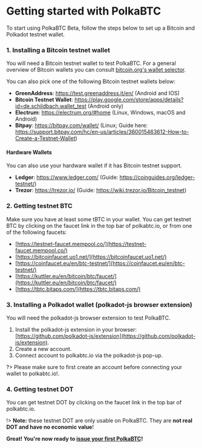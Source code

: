 # Getting started with PolkaBTC


To start using PolkaBTC Beta, follow the steps below to set up a Bitcoin and Polkadot testnet wallet. 

### 1. Installing a Bitcoin testnet wallet

You will need a Bitcoin testnet wallet to test PolkaBTC.
For a general overview of Bitcoin wallets you can consult [bitcoin.org's wallet selector](https://bitcoin.org/en/choose-your-wallet?step=5).


You can also pick one of the following Bitcoin testnet wallets below:

- **GreenAddress**: https://test.greenaddress.it/en/ (Android and IOS)
- **Bitcoin Testnet Wallet**: https://play.google.com/store/apps/details?id=de.schildbach.wallet_test (Android only)
- **Electrum**: https://electrum.org/#home (Linux, Windows, macOS and Android)
- **Bitpay**: https://bitpay.com/wallet/ (Linux; Guide here: https://support.bitpay.com/hc/en-us/articles/360015463612-How-to-Create-a-Testnet-Wallet)

#### Hardware Wallets
You can also use your hardware wallet if it has Bitcoin testnet support.

- **Ledger**: https://www.ledger.com/ (Guide: https://coinguides.org/ledger-testnet/)
- **Trezor**: https://trezor.io/ (Guide: https://wiki.trezor.io/Bitcoin_testnet)

### 2. Getting testnet BTC

Make sure you have at least some tBTC in your wallet. 
You can get testnet BTC by clicking on the faucet link in the top bar of polkabtc.io, or from one of the following faucets:

- [https://testnet-faucet.mempool.co/](https://testnet-faucet.mempool.co/)
- [https://bitcoinfaucet.uo1.net/](https://bitcoinfaucet.uo1.net/)
- [https://coinfaucet.eu/en/btc-testnet/](https://coinfaucet.eu/en/btc-testnet/)
- [https://kuttler.eu/en/bitcoin/btc/faucet/](https://kuttler.eu/en/bitcoin/btc/faucet/)
- [https://tbtc.bitaps.com/](https://tbtc.bitaps.com/)

### 3. Installing a Polkadot wallet (polkadot-js browser extension)

You will need the polkadot-js browser extension to test PolkaBTC.

1. Install the polkadot-js extension in your browser: [https://github.com/polkadot-js/extension](https://github.com/polkadot-js/extension).
2. Create a new account.
3. Connect account to polkabtc.io via the polkadot-js pop-up.

?> Please make sure to first create an account before connecting your wallet to polkabtc.io!.

### 4. Getting testnet DOT

You can get testnet DOT by clicking on the faucet link in the top bar of polkabtc.io.

!> **Note:** these testnet DOT are only usable on PolkaBTC. They are **not real DOT and have no economic value**!





**Great! You're now ready to  [issue your first PolkaBTC](/start/issue)!**